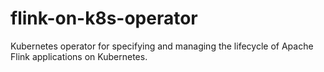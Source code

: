 # flink-on-k8s-operator
Kubernetes operator for specifying and managing the lifecycle of Apache Flink applications on Kubernetes.
